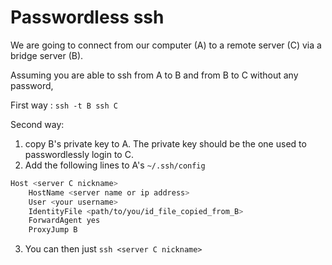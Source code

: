 # Passwordless ssh

We are going to connect from our computer (A) to a remote server (C) via a bridge server (B).

Assuming you are able to ssh from A to B and from B to C without any password,

First way : `ssh -t B ssh C`

Second way:
1. copy B's private key to A. The private key should be the one used to passwordlessly login to C.
2. Add the following lines to A's `~/.ssh/config`
```bash
Host <server C nickname>
    HostName <server name or ip address>
    User <your username>
    IdentityFile <path/to/you/id_file_copied_from_B>
    ForwardAgent yes
    ProxyJump B
```
3. You can then just `ssh <server C nickname>`